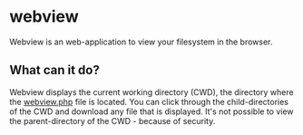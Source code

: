 # webview
Webview is an web-application to view your filesystem in the browser.
## What can it do?
Webview displays the current working directory (CWD), the directory where the [webview.php](https://github.com/sklf81/webview/blob/main/webview.php) file is located.
You can click through the child-directories of the CWD and download any file that is displayed.
It's not possible to view the parent-directory of the CWD - because of security.
